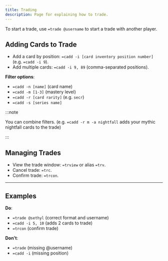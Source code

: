 ```yaml
---
title: Trading
description: Page for explaining how to trade.
---
```


To start a trade, use `=trade @username` to start a trade with another player.

## Adding Cards to Trade

- Add a card by position: `=cadd -i [card inventory position number]` (e.g. `=cadd -i 9`).
- Add multiple cards: `=cadd -i 9, 89` (comma-separated positions).

**Filter options**:
  - `=cadd -n [name]` (card name)
  - `=cadd -m [1-3]` (mastery level)
  - `=cadd -r [card rarity]` (e.g. `secr`)
  - `=cadd -s [series name]`

:::note 

You can combine filters. (e.g. `=cadd -r m -a nightfall` adds your mythic nightfall cards to the trade)

:::

## Managing Trades

- View the trade window: `=trview` or alias `=trv`.
- Cancel trade: `=trc`.
- Confirm trade: `=trcon`.

---

## Examples

**Do**:
- `=trade @sethyl` (correct format and username)
- `=cadd -i 5, 10` (adds 2 cards to trade)
- `=trcon` (confirm trade)

**Don't**:
- `=trade` (missing @username)
- `=cadd -i` (missing position)
